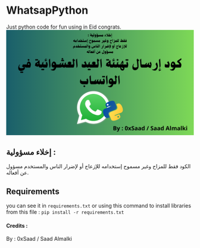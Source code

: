 # WhatsapPython
Just python code for fun using in Eid congrats.
![image](whatsappython.png)

## إخلاء مسؤولية :
الكود فقط للمزاح وغير مسموح إستخدامه للإزعاج أو لإضرار الناس والمستخدم مسؤول عن أفعاله.

## Requirements
you can see it in `requirements.txt` or using this command to install libraries from this file : `pip install -r requirements.txt`

#### Credits :
By : 0xSaad / Saad Almalki


